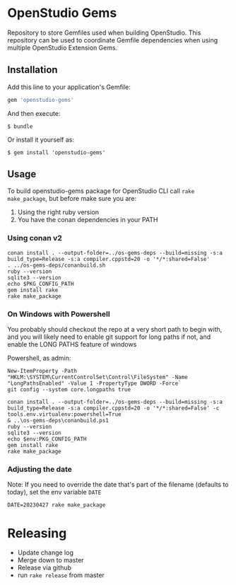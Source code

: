 # OpenStudio Gems

Repository to store Gemfiles used when building OpenStudio. This repository can be used to coordinate Gemfile dependencies when using multiple OpenStudio Extension Gems.

## Installation

Add this line to your application's Gemfile:

```ruby
gem 'openstudio-gems'
```

And then execute:

    $ bundle

Or install it yourself as:

    $ gem install 'openstudio-gems'

## Usage

To build openstudio-gems package for OpenStudio CLI call `rake make_package`, but before make sure you are:

1. Using the right ruby version
2. You have the conan dependencies in your PATH

### Using conan v2
```
conan install . --output-folder=../os-gems-deps --build=missing -s:a build_type=Release -s:a compiler.cppstd=20 -o '*/*:shared=False'
. ../os-gems-deps/conanbuild.sh
ruby --version
sqlite3 --version
echo $PKG_CONFIG_PATH
gem install rake
rake make_package
```

### On Windows with Powershell

You probably should checkout the repo at a very short path to begin with, and you will likely need to enable git support for long paths if not, and enable the LONG PATHS feature of windows

Powershell, as admin:

```shell
New-ItemProperty -Path "HKLM:\SYSTEM\CurrentControlSet\Control\FileSystem" -Name "LongPathsEnabled" -Value 1 -PropertyType DWORD -Force`
git config --system core.longpaths true
```

```shell
conan install . --output-folder=../os-gems-deps --build=missing -s:a build_type=Release -s:a compiler.cppstd=20 -o '*/*:shared=False' -c tools.env.virtualenv:powershell=True
& ..\os-gems-deps\conanbuild.ps1
ruby --version
sqlite3 --version
echo $env:PKG_CONFIG_PATH
gem install rake
rake make_package
```

### Adjusting the date

Note: If you need to override the date that's part of the filename (defaults to today), set the env variable `DATE`

```shell
DATE=20230427 rake make_package
```


# Releasing

* Update change log
* Merge down to master
* Release via github
* run `rake release` from master
